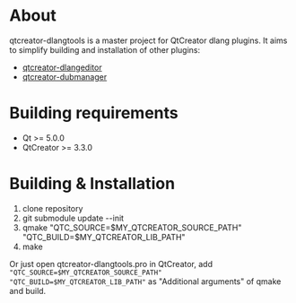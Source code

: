 About
====================

qtcreator-dlangtools is a master project for QtCreator dlang plugins. It aims to simplify building and installation of other plugins:
 * [qtcreator-dlangeditor](https://github.com/Groterik/qtcreator-dlangeditor)
 * [qtcreator-dubmanager](https://github.com/Groterik/qtcreator-dubmanager)

Building requirements
====================
 * Qt >= 5.0.0
 * QtCreator >= 3.3.0
 
Building & Installation
===================
 
 1. clone repository
 1. git submodule update --init
 1. qmake "QTC_SOURCE=$MY_QTCREATOR_SOURCE_PATH" "QTC_BUILD=$MY_QTCREATOR_LIB_PATH"
 1. make
 
Or just open qtcreator-dlangtools.pro in QtCreator, add ``"QTC_SOURCE=$MY_QTCREATOR_SOURCE_PATH" "QTC_BUILD=$MY_QTCREATOR_LIB_PATH"`` as "Additional arguments" of qmake and build.



